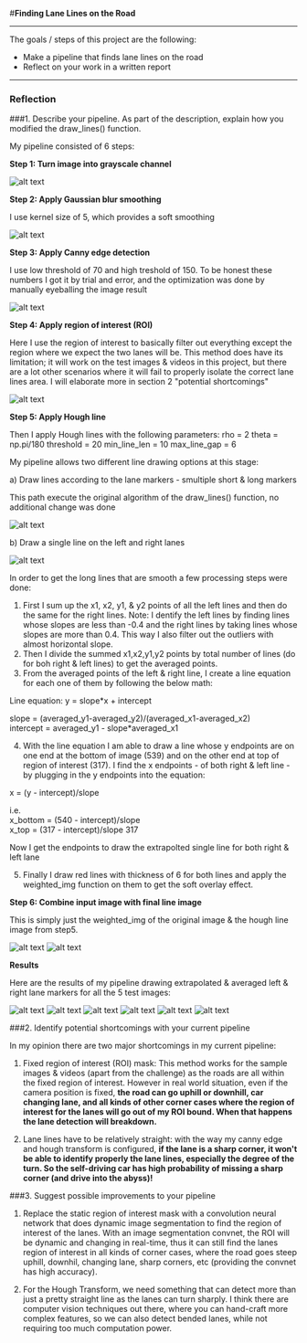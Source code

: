 #**Finding Lane Lines on the Road** 

---

The goals / steps of this project are the following:
* Make a pipeline that finds lane lines on the road
* Reflect on your work in a written report


[//]: # (Image References)

[image1]: ./examples/grayscale.jpg "Grayscale"
[pipeline1]: ./pipeline_images/step1_gray.jpg "Grayscale pipeline"
[pipeline2]: ./pipeline_images/step2_gaussian.jpg "Gaussian pipeline"
[pipeline3]: ./pipeline_images/step3_canny.jpg "Canny pipeline"
[pipeline4]: ./pipeline_images/step4_roi.jpg "ROI pipeline"
[pipeline5a]: ./pipeline_images/step5a_hough_original.jpg "Hough original pipeline"
[pipeline5b]: ./pipeline_images/step5b_hough_straight_lines.jpg "Hough straight lines pipeline"
[pipeline6a]: ./pipeline_images/step6a_combined.jpg "Combined a pipeline"
[pipeline6b]: ./pipeline_images/step6b_combined.jpg "Combined b pipeline"
[annotated0]: ./anotated_images/annotated0.jpg "annotated"
[annotated1]: ./anotated_images/annotated1.jpg "annotated"
[annotated2]: ./anotated_images/annotated2.jpg "annotated"
[annotated3]: ./anotated_images/annotated3.jpg "annotated"
[annotated4]: ./anotated_images/annotated4.jpg "annotated"
[annotated5]: ./anotated_images/annotated5.jpg "annotated"
---

### Reflection

###1. Describe your pipeline. As part of the description, explain how you modified the draw_lines() function.

My pipeline consisted of 6 steps:

**Step 1: Turn image into grayscale channel**

![alt text][pipeline1]

**Step 2: Apply Gaussian blur smoothing**

I use kernel size of 5, which provides a soft smoothing

![alt text][pipeline2]

**Step 3: Apply Canny edge detection**

I use low threshold of 70 and high treshold of 150. To be honest these numbers I got it by trial and error, and the optimization was done by manually eyeballing the image result

![alt text][pipeline3]

**Step 4: Apply region of interest (ROI)**

Here I use the region of interest to basically filter out everything except the region where we expect the two lanes will be. This method does have its limitation; it will work on the test images & videos in this project, but there are a lot other scenarios where it will fail to properly isolate the correct lane lines area. I will elaborate more in section 2 "potential shortcomings"

![alt text][pipeline4]

**Step 5: Apply Hough line** 

Then I apply Hough lines with the following parameters:
    rho          = 2
    theta        = np.pi/180
    threshold    = 20
    min_line_len = 10
    max_line_gap = 6
    
My pipeline allows two different line drawing options at this stage:

a) Draw lines according to the lane markers - smultiple short & long markers

This path execute the original algorithm of the draw_lines() function, no additional change was done

![alt text][pipeline5a]

b) Draw a single line on the left and right lanes

![alt text][pipeline5b]

In order to get the long lines that are smooth a few processing steps were done:

1. First I sum up the x1, x2, y1, & y2 points of all the left lines and then do the same for the right lines. Note: I dentify the left lines by finding lines whose slopes are less than -0.4 and the right lines by taking lines whose slopes are more than 0.4. This way I also filter out the outliers with almost horizontal slope.
2. Then I divide the summed x1,x2,y1,y2 points by total number of lines (do for boh right & left lines) to get the averaged points.
3. From the averaged points of the left & right line, I create a line equation for each one of them by following the below math:

  Line equation: 
  y = slope*x + intercept

  slope = (averaged_y1-averaged_y2)/(averaged_x1-averaged_x2)</br>
  intercept = averaged_y1 - slope*averaged_x1

4. With the line equation I am able to draw a line whose y endpoints are on one end at the bottom of image (539) and on the other end at top of region of interest (317). I find the x endpoints - of both right & left line - by plugging in the y endpoints into the equation:

  x = (y - intercept)/slope
  
  i.e.</br>
  x_bottom = (540 - intercept)/slope</br> 
  x_top = (317 - intercept)/slope 317

  Now I get the endpoints to draw the extrapolted single line for both right & left lane

5. Finally I draw red lines with thickness of 6 for both lines and apply the weighted_img function on them to get the soft overlay effect.


**Step 6: Combine input image with final line image**

This is simply just the weighted_img of the original image & the hough line image from step5.


![alt text][pipeline6a] ![alt text][pipeline6b]

**Results**

Here are the results of my pipeline drawing extrapolated & averaged left & right lane markers for all the 5 test images:

![alt text][annotated0] ![alt text][annotated1] ![alt text][annotated2] ![alt text][annotated3] ![alt text][annotated4] ![alt text][annotated5]

###2. Identify potential shortcomings with your current pipeline

In my opinion there are two major shortcomings in my current pipeline:

1. Fixed region of interest (ROI) mask: This method works for the sample images & videos (apart from the challenge) as the roads are all within the fixed region of interest. However in real world situation, even if the camera position is fixed, **the road can go uphill or downhill, car changing lane, and all kinds of other corner cases where the region of interest for the lanes will go out of my ROI bound. When that happens the lane detection will breakdown.**

2. Lane lines have to be relatively straight: with the way my canny edge and hough transform is configured, **if the lane is a sharp corner, it won't be able to identify properly the lane lines, especially the degree of the turn. So the self-driving car has high probability of missing a sharp corner (and drive into the abyss)!**


###3. Suggest possible improvements to your pipeline

1. Replace the static region of interest mask with a convolution neural network that does dynamic image segmentation to find the region of interest of the lanes. With an image segmentation convnet, the ROI will be dynamic and changing in real-time, thus it can still find the lanes region of interest in all kinds of corner cases, where the road goes steep uphill, downhil, changing lane, sharp corners, etc (providing the convnet has high accuracy).

2. For the Hough Transform, we need something that can detect more than just a pretty straight line as the lanes can turn sharply. I think there are computer vision techniques out there, where you can hand-craft more complex features, so we can also detect bended lanes, while not requiring too much computation power.


